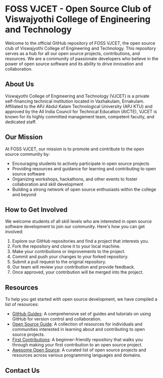 # FOSS VJCET - Open Source Club of Viswajyothi College of Engineering and Technology

Welcome to the official GitHub repository of FOSS VJCET, the open source club of Viswajyothi College of Engineering and Technology. This repository serves as a hub for all our open source projects, contributions, and resources. We are a community of passionate developers who believe in the power of open source software and its ability to drive innovation and collaboration.

## About Us

Viswajyothi College of Engineering and Technology (VJCET) is a private self-financing technical institution located in Vazhakulam, Ernakulam. Affiliated to the APJ Abdul Kalam Technological University (APJ KTU) and approved by the All India Council for Technical Education (AICTE), VJCET is known for its highly committed management team, competent faculty, and dedicated staff.

## Our Mission

At FOSS VJCET, our mission is to promote and contribute to the open source community by:

- Encouraging students to actively participate in open source projects
- Providing resources and guidance for learning and contributing to open source software
- Organizing workshops, hackathons, and other events to foster collaboration and skill development
- Building a strong network of open source enthusiasts within the college and beyond

## How to Get Involved

We welcome students of all skill levels who are interested in open source software development to join our community. Here's how you can get involved:

1. Explore our GitHub repositories and find a project that interests you.
2. Fork the repository and clone it to your local machine.
3. Make your contributions or improvements to the project.
4. Commit and push your changes to your forked repository.
5. Submit a pull request to the original repository.
6. Our team will review your contribution and provide feedback.
7. Once approved, your contribution will be merged into the project.

## Resources

To help you get started with open source development, we have compiled a list of resources:

- [GitHub Guides](https://guides.github.com/): A comprehensive set of guides and tutorials on using GitHub for version control and collaboration.
- [Open Source Guide](https://opensource.guide/): A collection of resources for individuals and communities interested in learning about and contributing to open source projects.
- [First Contributions](https://github.com/firstcontributions/first-contributions): A beginner-friendly repository that walks you through making your first contribution to an open source project.
- [Awesome Open Source](https://awesomeopensource.com/): A curated list of open source projects and resources across various programming languages and domains.

## Contact Us


